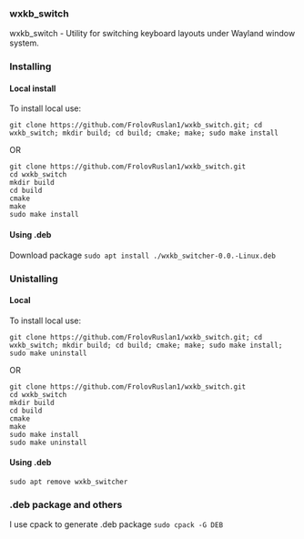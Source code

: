 ### wxkb_switch
wxkb_switch - Utility for switching keyboard layouts under Wayland window system.

### Installing 

#### Local install
To install local use:
```
git clone https://github.com/FrolovRuslan1/wxkb_switch.git; cd wxkb_switch; mkdir build; cd build; cmake; make; sudo make install
```
OR
```
git clone https://github.com/FrolovRuslan1/wxkb_switch.git 
cd wxkb_switch
mkdir build
cd build
cmake
make
sudo make install
```
#### Using .deb
Download package
`sudo apt install ./wxkb_switcher-0.0.-Linux.deb`

### Unistalling
#### Local
To install local use:
```
git clone https://github.com/FrolovRuslan1/wxkb_switch.git; cd wxkb_switch; mkdir build; cd build; cmake; make; sudo make install; sudo make uninstall
```
OR
```
git clone https://github.com/FrolovRuslan1/wxkb_switch.git 
cd wxkb_switch
mkdir build
cd build
cmake
make
sudo make install
sudo make uninstall
```

#### Using .deb
`sudo apt remove wxkb_switcher`


### .deb package and others
I use cpack to generate .deb package
`sudo cpack -G DEB`

